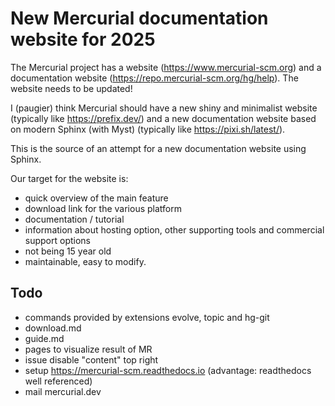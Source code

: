 # New Mercurial documentation website for 2025

The Mercurial project has a website (https://www.mercurial-scm.org) and a documentation
website (https://repo.mercurial-scm.org/hg/help). The website needs to be updated!

I (paugier) think Mercurial should have a new shiny and minimalist website (typically
like https://prefix.dev/) and a new documentation website based on modern Sphinx (with
Myst) (typically like https://pixi.sh/latest/).

This is the source of an attempt for a new documentation website using Sphinx.

Our target for the website is:

- quick overview of the main feature
- download link for the various platform
- documentation / tutorial
- information about hosting option, other supporting tools and commercial support options
- not being 15 year old
- maintainable, easy to modify.

## Todo

- commands provided by extensions evolve, topic and hg-git
- download.md
- guide.md
- pages to visualize result of MR
- issue disable "content" top right
- setup https://mercurial-scm.readthedocs.io (advantage: readthedocs well referenced)
- mail mercurial.dev
